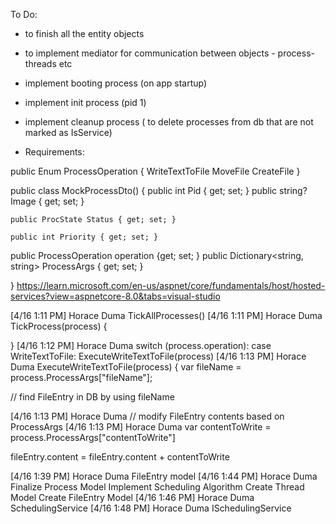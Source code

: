 To Do:

- to finish all the entity objects
- to implement mediator for communication between objects - process-threads etc
- implement booting process (on app startup)
- implement init process (pid 1)
- implement cleanup process ( to delete processes from db that are not marked as IsService)


- Requirements:

public Enum ProcessOperation {
 WriteTextToFile
 MoveFile
 CreateFile
}
 
 public class MockProcessDto()
{
    public int Pid { get; set; }
    public string? Image { get; set; }
 
    public ProcState Status { get; set; }
 
    public int Priority { get; set; }
 
   public ProcessOperation operation {get; set; }
   public Dictionary<string, string> ProcessArgs { get; set; }
 
}
https://learn.microsoft.com/en-us/aspnet/core/fundamentals/host/hosted-services?view=aspnetcore-8.0&tabs=visual-studio

[4/16 1:11 PM] Horace Duma
TickAllProcesses()
[4/16 1:11 PM] Horace Duma
TickProcess(process) {
  
 
}
[4/16 1:12 PM] Horace Duma
switch (process.operation):
 case WriteTextToFile: ExecuteWriteTextToFile(process)
[4/16 1:13 PM] Horace Duma
ExecuteWriteTextToFile(process) {
  var fileName = process.ProcessArgs["fileName"];
 
  // find FileEntry in DB by using fileName
 
[4/16 1:13 PM] Horace Duma
// modify FileEntry contents based on ProcessArgs
[4/16 1:13 PM] Horace Duma
var contentToWrite = process.ProcessArgs["contentToWrite"]
 
fileEntry.content = fileEntry.content + contentToWrite

[4/16 1:39 PM] Horace Duma
FileEntry model
[4/16 1:44 PM] Horace Duma
Finalize Process Model
Implement Scheduling Algorithm
Create Thread Model
Create FileEntry Model
[4/16 1:46 PM] Horace Duma
SchedulingService
[4/16 1:48 PM] Horace Duma
ISchedulingService
